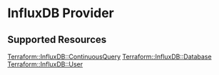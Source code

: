# InfluxDB Provider

## Supported Resources

[Terraform::InfluxDB::ContinuousQuery](docs/providers/influxdb/ContinuousQuery.md)
[Terraform::InfluxDB::Database](docs/providers/influxdb/Database.md)
[Terraform::InfluxDB::User](docs/providers/influxdb/User.md)